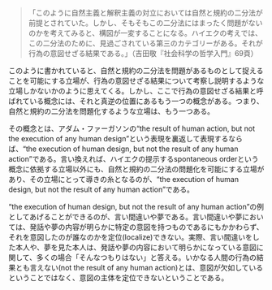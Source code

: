 > 「このように自然主義と解釈主義の対立においては自然と規約の二分法が前提とされていた。しかし、そもそもこの二分法にはまったく問題がないのかを考えてみると、構図が一変することになる。ハイエクの考えでは、この二分法のために、見過ごされている第三のカテゴリーがある。それが行為の意図せざる結果である。」（吉田敬『社会科学の哲学入門』69頁）

このように書かれていると、自然と規約の二分法を問題があるものとして捉えることを可能にする立場が、行為の意図せざる結果について考察し説明するような立場しかないかのように思えてくる。しかし、ここで行為の意図せざる結果と呼ばれている概念には、それと真逆の位置にあるもう一つの概念がある。つまり、自然と規約の二分法を問題化するような立場は、もう一つある。

その概念とは、アダム・ファーガソンの“the result of human action, but not the execution of any human design”という表現を裏返して表現するならば、“the execution of human design, but not the result of any human action”である。言い換えれば、ハイエクの提示するspontaneous orderという概念に依拠する立場以外にも、自然と規約の二分法の問題化を可能にする立場があり、その立場にとって導きの糸となるのが、“the execution of human design, but not the result of any human action”である。

“the execution of human design, but not the result of any human action”の例としてあげることができるのが、言い間違いや夢である。言い間違いや夢においては、発話や夢の内容が明らかに特定の意図を持つものであるにもかかわらず、それを意図したのが誰なのかを定位(localize)できない。実際、言い間違いをした本人や、夢を見た本人は、発話や夢の内容において明らかになっている意図に関して、多くの場合「そんなつもりはない」と答える。いかなる人間の行為の結果とも言えない(not the result of any human action)とは、意図が欠如しているということではなく、意図の主体を定位できないということである。
